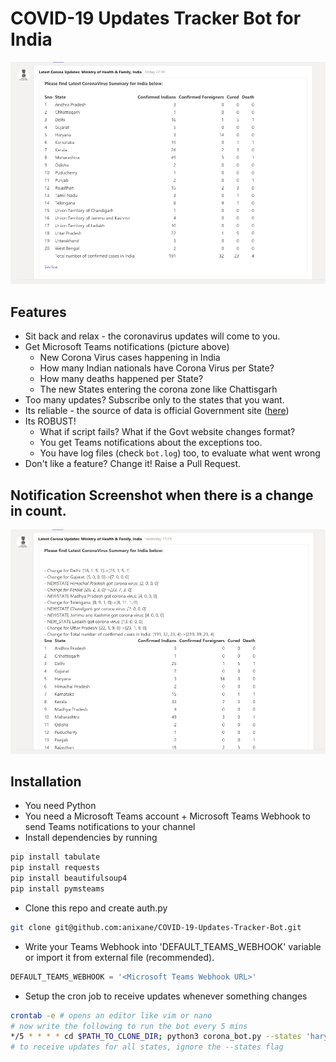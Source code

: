 # COVID-19 Updates Tracker Bot for India

![Alt text](/Status.png "Optional Title")

## Features
- Sit back and relax - the coronavirus updates will come to you.
- Get Microsoft Teams notifications (picture above)
  -  New Corona Virus cases happening in India
  -  How many Indian nationals have Corona Virus per State?
  -  How many deaths happened per State?
  -  The new States entering the corona zone like Chattisgarh
- Too many updates? Subscribe only to the states that you want.
- Its reliable - the source of data is official Government site ([here](https://mohfw.gov.in/))
- Its ROBUST! 
  - What if script fails? What if the Govt website changes format?
  - You get Teams notifications about the exceptions too.
  - You have log files (check `bot.log`) too, to evaluate what went wrong
- Don't like a feature? Change it! Raise a Pull Request.

## Notification Screenshot when there is a change in count.
![Alt text](/Status_Updated.png "Optional Title")


## Installation
- You need Python
- You need a Microsoft Teams account + Microsoft Teams Webhook to send Teams notifications to your channel
- Install dependencies by running
```bash
pip install tabulate
pip install requests
pip install beautifulsoup4
pip install pymsteams
```
- Clone this repo and create auth.py
```bash
git clone git@github.com:anixane/COVID-19-Updates-Tracker-Bot.git
```
- Write your Teams Webhook into 'DEFAULT_TEAMS_WEBHOOK' variable or import it from external file (recommended).
```python
DEFAULT_TEAMS_WEBHOOK = '<Microsoft Teams Webhook URL>'
```
- Setup the cron job to receive updates whenever something changes
```bash
crontab -e # opens an editor like vim or nano
# now write the following to run the bot every 5 mins
*/5 * * * * cd $PATH_TO_CLONE_DIR; python3 corona_bot.py --states 'haryana,maharashtra'
# to receive updates for all states, ignore the --states flag
```
